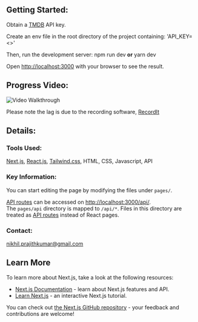 ## **Getting Started:**

Obtain a [TMDB](https://developers.themoviedb.org/3/getting-started/introduction) API key.

Create an env file in the root directory of the project containing: 'API_KEY=<>'

Then, run the development server: npm run dev **or** yarn dev

Open [http://localhost:3000](http://localhost:3000/) with your browser to see the result.

## Progress Video:

<img src='http://g.recordit.co/gH0k2LJv8K.gif' title='Video Walkthrough' width='' alt='Video Walkthrough' />

Please note the lag is due to the recording software, [RecordIt](https://recordit.co)

## Details:

### Tools Used:

[Next.js](https://www.notion.so/Films-Readme-4521ec6a37164d0f9fdf9978c79f858e), [React.js](https://reactjs.org), [Tailwind.css](https://tailwindcss.com), HTML, CSS, Javascript, API

### Key Information:

You can start editing the page by modifying the files under `pages/`. 

[API routes](https://nextjs.org/docs/api-routes/introduction) can be accessed on [http://localhost:3000/api/](http://localhost:3000/api/hello). The `pages/api` directory is mapped to `/api/*`. Files in this directory are treated as [API routes](https://nextjs.org/docs/api-routes/introduction) instead of React pages.

### Contact:

nikhil.prajithkumar@gmail.com

## **Learn More**

To learn more about Next.js, take a look at the following resources:

- [Next.js Documentation](https://nextjs.org/docs) - learn about Next.js features and API.
- [Learn Next.js](https://nextjs.org/learn) - an interactive Next.js tutorial.

You can check out [the Next.js GitHub repository](https://github.com/vercel/next.js/) - your feedback and contributions are welcome!
